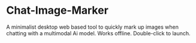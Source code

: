 # Chat-Image-Marker
A minimalist desktop web based tool to quickly mark up images when chatting with a multimodal Ai model. Works offline. Double-click to launch.
